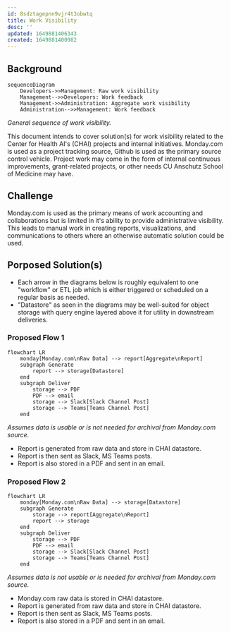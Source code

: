 ```yaml
---
id: 8sdztagepnn9vjr4t3obwtq
title: Work Visibility
desc: ''
updated: 1649881406343
created: 1649881400982
---
```


## Background

```mermaid
sequenceDiagram
    Developers->>Management: Raw work visibility
    Management-->>Developers: Work feedback
    Management->>Administration: Aggregate work visibility
    Administration-->>Management: Work feedback
```

_General sequence of work visibility._

This document intends to cover solution(s) for work visibility related to the Center for Health AI's (CHAI) projects and internal initiatives. Monday.com is used as a project tracking source, Github is used as the primary source control vehicle. Project work may come in the form of internal continuous improvements, grant-related projects, or other needs CU Anschutz School of Medicine may have.

## Challenge

Monday.com is used as the primary means of work accounting and collaborations but is limited in it's ability to provide administrative visibility. This leads to manual work in creating reports, visualizations, and communications to others where an otherwise automatic solution could be used.

## Porposed Solution(s)

- Each arrow in the diagrams below is roughly equivalent to one "workflow" or ETL job which is either triggered or scheduled on a regular basis as needed.
- "Datastore" as seen in the diagrams may be well-suited for object storage with query engine layered above it for utility in downstream deliveries.

### Proposed Flow 1

```mermaid
flowchart LR
    monday[Monday.com\nRaw Data] --> report[Aggregate\nReport]
    subgraph Generate
        report --> storage[Datastore]
    end
    subgraph Deliver
        storage --> PDF
        PDF --> email
        storage --> Slack[Slack Channel Post]
        storage --> Teams[Teams Channel Post]
    end
```

_Assumes data is usable or is not needed for archival from Monday.com source._

- Report is generated from raw data and store in CHAI datastore.
- Report is then sent as Slack, MS Teams posts.
- Report is also stored in a PDF and sent in an email.

### Proposed Flow 2

```mermaid
flowchart LR
    monday[Monday.com\nRaw Data] --> storage[Datastore]
    subgraph Generate
        storage --> report[Aggregate\nReport]
        report --> storage
    end
    subgraph Deliver
        storage --> PDF
        PDF --> email
        storage --> Slack[Slack Channel Post]
        storage --> Teams[Teams Channel Post]
    end
```

_Assumes data is not usable or is needed for archival from Monday.com source._

- Monday.com raw data is stored in CHAI datastore.
- Report is generated from raw data and store in CHAI datastore.
- Report is then sent as Slack, MS Teams posts.
- Report is also stored in a PDF and sent in an email.
